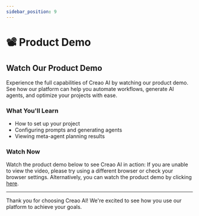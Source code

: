 ```yaml
---
sidebar_position: 9
---
```


# 📽️ Product Demo

## Watch Our Product Demo

Experience the full capabilities of Creao AI by watching our product demo. See how our platform can help you automate workflows, generate AI agents, and optimize your projects with ease.

### What You'll Learn

- How to set up your project
- Configuring prompts and generating agents
- Viewing meta-agent planning results

### Watch Now

Watch the product demo below to see Creao AI in action:
If you are unable to view the video, please try using a different browser or check your browser settings. Alternatively, you can watch the product demo by clicking [here](https://drive.google.com/uc?export=download&id=1z5-_BUZDmGEfe0LmOUKhh9okOkX5DKkw).

---

Thank you for choosing Creao AI! We're excited to see how you use our platform to achieve your goals.
